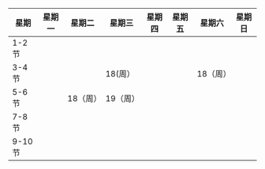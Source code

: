 |星期 |星期一  |星期二  |星期三  |星期四  |星期五  |星期六  |星期日  |
|-|-|-|-|-|-|-|-|
|1-2节|  |  |  |  |  |  |  |
|3-4节|  |  | 18(周） |  |  | 18（周） |  |
|5-6节|  | 18（周） |19（周） |  |  |  |  |
|7-8节|  |  |  |  |  |  |  |
|9-10节|  |  |  |  |  |  |  |
